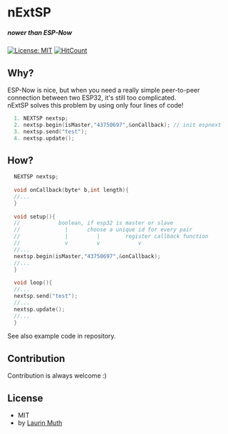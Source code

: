 # nExtSP
##### nower than ESP-Now
[![License: MIT](https://img.shields.io/badge/License-MIT-yellow.svg)](https://opensource.org/licenses/MIT)
[![HitCount](http://hits.dwyl.io/Lyniat/nExtSP.svg)](http://hits.dwyl.io/Lyniat/nExtSP)

## Why?
ESP-Now is nice, but when you need a really simple peer-to-peer connection between two ESP32, it's still too complicated.<br>
nExtSP solves this problem by using only four lines of code!

```c++
  1. NEXTSP nextsp;
  2. nextsp.begin(isMaster,"43750697",&onCallback); // init espnext
  3. nextsp.send("test");
  4. nextsp.update();
```

## How?

```c++
  NEXTSP nextsp;
  
  void onCallback(byte* b,int length){
  //...
  }
  
  void setup(){
  //            boolean, if esp32 is master or slave
  //              |      choose a unique id for every pair
  //              |         |        register callback function
  //              v         v            v
  //...
  nextsp.begin(isMaster,"43750697",&onCallback);
  //...
  }
  
  void loop(){
  //...
  nextsp.send("test");
  //...
  nextsp.update();
  //...
  }
```

See also example code in repository.

## Contribution
Contribution is always welcome :)

## License
* MIT
* by [Laurin Muth](https://hci.ur.de/people/laurin_muth)
